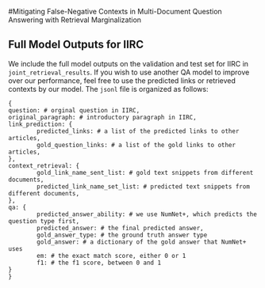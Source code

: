 #Mitigating False-Negative Contexts in Multi-Document Question Answering with Retrieval Marginalization


## Full Model Outputs for IIRC
We include the full model outputs on the validation and test set for IIRC in `joint_retrieval_results`. If you wish to use another QA model to improve over our performance, feel free to use the predicted links or retrieved contexts by our model. The `jsonl` file is organized as follows:
```
{
question: # orginal question in IIRC, 
original_paragraph: # introductory paragraph in IIRC, 
link_prediction: {
        predicted_links: # a list of the predicted links to other articles,
        gold_question_links: # a list of the gold links to other articles,
},
context_retrieval: {
        gold_link_name_sent_list: # gold text snippets from different documents, 
        predicted_link_name_set_list: # predicted text snippets from different documents,
},
qa: {
        predicted_answer_ability: # we use NumNet+, which predicts the question type first,
        predicted_answer: # the final predicted answer,
        gold_answer_type: # the ground truth answer type
        gold_answer: # a dictionary of the gold answer that NumNet+ uses
        em: # the exact match score, either 0 or 1
        f1: # the f1 score, between 0 and 1
}
}
```

